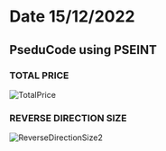 # Date 15/12/2022


## PseduCode using PSEINT

### TOTAL PRICE

![TotalPrice](https://user-images.githubusercontent.com/44917179/208014829-fd2282bf-9460-43d3-9bcd-432008c95d5c.png)



### REVERSE DIRECTION SIZE

![ReverseDirectionSize2](https://user-images.githubusercontent.com/44917179/208014871-fce451f2-1c85-4ec3-8537-412b4fe5051a.png)
